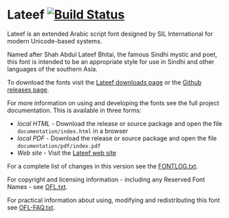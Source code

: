 # Lateef [![Build Status](http://build.palaso.org/app/rest/builds/buildType:Fonts_Lateef/statusIcon)](http://build.palaso.org/viewType.html?buildTypeId=Fonts_Lateef&guest=1)  

Lateef is an extended Arabic script font designed by SIL International for modern Unicode-based systems.

Named after Shah Abdul Lateef Bhitai, the famous Sindhi mystic and poet, this font is intended to be an appropriate style for use in Sindhi and other languages of the southern Asia.

To download the fonts visit the [Lateef downloads page](https://software.sil.org/lateef/download/) or the [Github releases page](https://github.com/silnrsi/font-lateef/releases).

For more information on using and developing the fonts see the full project documentation. This is available in three forms:

- *local HTML* - Download the release or source package and open the file `documentation/index.html` in a browser
- *local PDF* - Download the release or source package and open the file `documentation/pdf/index.pdf`
- *Web site* - Visit the [Lateef web site](https://software.sil.org/lateef) 

For a complete list of changes in this version see the [FONTLOG.txt](FONTLOG.txt).

For copyright and licensing information - including any Reserved Font Names - see [OFL.txt](OFL.txt).

For practical information about using, modifying and redistributing this font see [OFL-FAQ.txt](OFL-FAQ.txt).
